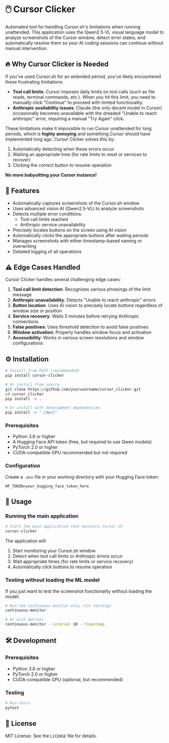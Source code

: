 # 🖱️ Cursor Clicker

Automated tool for handling Cursor.sh's limitations when running unattended. This application uses the Qwen2.5-VL visual language model to analyze screenshots of the Cursor window, detect error states, and automatically resolve them so your AI coding sessions can continue without manual intervention.

## 🔥 Why Cursor Clicker is Needed

If you've used Cursor.sh for an extended period, you've likely encountered these frustrating limitations:

- **Tool call limits**: Cursor imposes daily limits on tool calls (such as file reads, terminal commands, etc.). When you hit this limit, you need to manually click "Continue" to proceed with limited functionality.
- **Anthropic availability issues**: Claude (the only decent model in Cursor) occasionally becomes unavailable with the dreaded "Unable to reach anthropic" error, requiring a manual "Try Again" click.

These limitations make it impossible to run Cursor unattended for long periods, which is **highly annoying** and something Cursor should have implemented long ago. Cursor Clicker solves this by:

1. Automatically detecting when these errors occur
2. Waiting an appropriate time (for rate limits to reset or services to recover)
3. Clicking the correct button to resume operation

**No more babysitting your Cursor instance!**

## 🧠 Features

- Automatically captures screenshots of the Cursor.sh window
- Uses advanced vision AI (Qwen2.5-VL) to analyze screenshots
- Detects multiple error conditions:
  - Tool call limits reached
  - Anthropic service unavailability
- Precisely locates buttons on the screen using AI vision
- Automatically clicks the appropriate buttons after waiting periods
- Manages screenshots with either timestamp-based naming or overwriting
- Detailed logging of all operations

## ⚠️ Edge Cases Handled

Cursor Clicker handles several challenging edge cases:

1. **Tool call limit detection**: Recognizes various phrasings of the limit message
2. **Anthropic unavailability**: Detects "Unable to reach anthropic" errors
3. **Button location**: Uses AI vision to precisely locate buttons regardless of window size or position
4. **Service recovery**: Waits 5 minutes before retrying Anthropic connections
5. **False positives**: Uses threshold detection to avoid false positives
6. **Window activation**: Properly handles window focus and activation
7. **Accessibility**: Works in various screen resolutions and window configurations

## ⚙️ Installation

```bash
# Install from PyPI (recommended)
pip install cursor-clicker

# Or install from source
git clone https://github.com/yourusername/cursor_clicker.git
cd cursor_clicker
pip install -e .

# Or install with development dependencies
pip install -e ".[dev]"
```

### Prerequisites

- Python 3.8 or higher
- A Hugging Face API token (free, but required to use Qwen models)
- PyTorch 2.0 or higher
- CUDA-compatible GPU recommended but not required

### Configuration

Create a `.env` file in your working directory with your Hugging Face token:

```
HF_TOKEN=your_hugging_face_token_here
```

## 🚀 Usage

### Running the main application

```bash
# Start the main application that monitors Cursor.sh
cursor-clicker
```

The application will:
1. Start monitoring your Cursor.sh window
2. Detect when tool call limits or Anthropic errors occur
3. Wait appropriate times (for rate limits or service recovery)
4. Automatically click buttons to resume operation

### Testing without loading the ML model

If you just want to test the screenshot functionality without loading the model:

```bash
# Run the continuous monitor only (for testing)
continuous-monitor

# Or with options
continuous-monitor --interval 10 --timestamp
```

## 🛠️ Development

### Prerequisites

- Python 3.8 or higher
- PyTorch 2.0 or higher
- CUDA-compatible GPU (optional, but recommended)

### Testing

```bash
# Run tests
pytest
```

## 📝 License

MIT License. See the `LICENSE` file for details. 